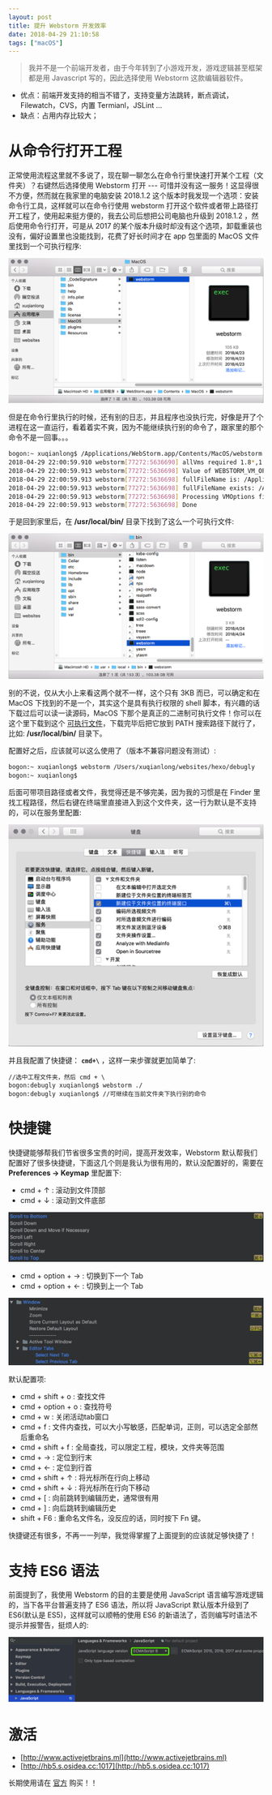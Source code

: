 ```yaml
---
layout: post
title: 提升 Webstorm 开发效率
date: 2018-04-29 21:10:58
tags: ["macOS"]
---
```


> 我并不是一个前端开发者，由于今年转到了小游戏开发，游戏逻辑甚至框架都是用 Javascript 写的，因此选择使用 Webstorm 这款编辑器软件。

- 优点：前端开发支持的相当不错了，支持变量方法跳转，断点调试，Filewatch，CVS，内置 Termianl，JSLint ...
- 缺点：占用内存比较大；

# 从命令行打开工程

正常使用流程这里就不多说了，现在聊一聊怎么在命令行里快速打开某个工程（文件夹）？右键然后选择使用 Webstorm 打开 --- 可惜并没有这一服务！这显得很不方便，然而就在我家里的电脑安装 2018.1.2 这个版本时我发现一个选项：安装命令行工具，这样就可以在命令行使用 webstorm 打开这个软件或者带上路径打开工程了，使用起来挺方便的，我去公司后想把公司电脑也升级到 2018.1.2 ，然后使用命令行打开，可是从 2017 的某个版本升级时却没有这个选项，卸载重装也没有，偏好设置里也没能找到，花费了好长时间才在 app 包里面的 MacOS 文件里找到一个可执行程序:

<!--more-->

![](/images/201804/2901.png)

但是在命令行里执行的时候，还有别的日志，并且程序也没执行完，好像是开了个进程在这一直运行，看着着实不爽，因为不能继续执行别的命令了，跟家里的那个命令不是一回事。。。

```bash
bogon:~ xuqianlong$ /Applications/WebStorm.app/Contents/MacOS/webstorm 
2018-04-29 22:00:59.910 webstorm[77272:5636690] allVms required 1.8*,1.8+
2018-04-29 22:00:59.913 webstorm[77272:5636698] Value of WEBSTORM_VM_OPTIONS is (null)
2018-04-29 22:00:59.913 webstorm[77272:5636698] fullFileName is: /Applications/WebStorm.app/Contents/bin/webstorm.vmoptions
2018-04-29 22:00:59.913 webstorm[77272:5636698] fullFileName exists: /Applications/WebStorm.app/Contents/bin/webstorm.vmoptions
2018-04-29 22:00:59.913 webstorm[77272:5636698] Processing VMOptions file at /Applications/WebStorm.app/Contents/bin/webstorm.vmoptions
2018-04-29 22:00:59.913 webstorm[77272:5636698] Done
```

于是回到家里后，在 **/usr/local/bin/** 目录下找到了这么一个可执行文件:

![](/images/201804/2902.png)

别的不说，仅从大小上来看这两个就不一样，这个只有 3KB 而已，可以确定和在 MacOS 下找到的不是一个，其实这个是具有执行权限的 shell 脚本，有兴趣的话下载过后可以读一读源码，MacOS 下那个是真正的二进制可执行文件！你可以在这个里下载到这个 [可执行文件](/cmd/webstorm)，下载完毕后把它放到 PATH 搜索路径下就行了，比如: **/usr/local/bin/** 目录下。

配置好之后，应该就可以这么使用了（版本不兼容问题没有测试）:

```bash
bogon:~ xuqianlong$ webstorm /Users/xuqianlong/websites/hexo/debugly
bogon:~ xuqianlong$ 
```

后面可带项目路径或者文件，我觉得还是不够完美，因为我的习惯是在 Finder 里找工程路径，然后右键在终端里直接进入到这个文件夹，这一行为默认是不支持的，可以在服务里配置:

![](/images/201804/2903.png)

并且我配置了快捷键： **`cmd+\`** ，这样一来步骤就更加简单了:

```base
//选中工程文件夹，然后 cmd + \
bogon:debugly xuqianlong$ webstorm ./
bogon:debugly xuqianlong$ //可继续在当前文件夹下执行别的命令
```

# 快捷键

快捷键能够帮我们节省很多宝贵的时间，提高开发效率，Webstorm 默认帮我们配置好了很多快捷键，下面这几个则是我认为很有用的，默认没配置好的，需要在 **Preferences -> Keymap** 里配置下:

- cmd + ↑ : 滚动到文件顶部
- cmd + ↓ : 滚动到文件底部

![](/images/201804/3001.png)

- cmd + option + → : 切换到下一个 Tab
- cmd + option + ← : 切换到上一个 Tab

![](/images/201804/3002.png)

默认配置项:

- cmd + shift + o : 查找文件
- cmd + option + o : 查找符号
- cmd + w : 关闭活动tab窗口
- cmd + f : 文件内查找，可以大小写敏感，匹配单词，正则，可以选定全部然后重命名
- cmd + shift + f : 全局查找，可以限定工程，模块，文件夹等范围
- cmd + → : 定位到行末
- cmd + ← : 定位到行首
- cmd + shift + ↑ : 将光标所在行向上移动
- cmd + shift + ↓ : 将光标所在行向下移动
- cmd + [ : 向前跳转到编辑历史，通常很有用
- cmd + ] : 向后跳转到编辑历史
- shift + F6 : 重命名文件名，没反应的话，同时按下 Fn 键。

快捷键还有很多，不再一一列举，我觉得掌握了上面提到的应该就足够快捷了！

# 支持 ES6 语法

前面提到了，我使用 Webstorm 的目的主要是使用 JavaScript 语言编写游戏逻辑的，当下各平台普遍支持了 ES6 语法，所以将 JavaScript 默认版本升级到了 ES6(默认是 ES5)，这样就可以顺畅的使用 ES6 的新语法了，否则编写时语法不提示并报警告，挺烦人的:

![](/images/201804/3003.png)

# 激活

- [http://www.activejetbrains.ml](http://www.activejetbrains.ml)
- [http://hb5.s.osidea.cc:1017](http://hb5.s.osidea.cc:1017)

长期使用请在 [官方](http://www.jetbrains.com/webstorm/buy/#edition=commercial) 购买！！
 
